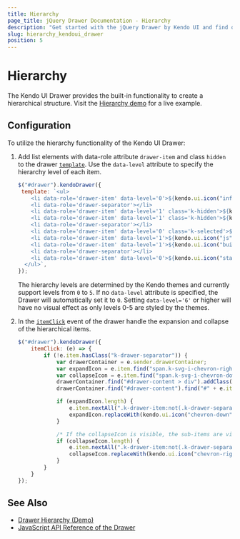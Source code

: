 ```yaml
---
title: Hierarchy
page_title: jQuery Drawer Documentation - Hierarchy
description: "Get started with the jQuery Drawer by Kendo UI and find out how to use it's hierarchy functionality."
slug: hierarchy_kendoui_drawer
position: 5
---
```


# Hierarchy

The Kendo UI Drawer provides the built-in functionality to create a hierarchical structure. Visit the [Hierarchy demo](https://demos.telerik.com/kendo-ui/drawer/hierarchy) for a live example.

## Configuration

To utilize the hierarchy functionality of the Kendo UI Drawer:

1. Add list elements with data-role attribute `drawer-item` and class `hidden` to the drawer [`template`](/api/javascript/ui/drawer/configuration/template). Use the `data-level` attribute to specify the hierarchy level of each item.

    ```javascript
    $("#drawer").kendoDrawer({
     template: `<ul>
        <li data-role='drawer-item' data-level='0'>${kendo.ui.icon("info-circle")}<span class='k-item-text' data-id='GettingStarted'>Getting Started</span><span class='k-spacer'></span><span class='k-drawer-toggle'>${kendo.ui.icon("chevron-right")}</span></li>
        <li data-role='drawer-separator'></li>
        <li data-role='drawer-item' data-level='1' class='k-hidden'>${kendo.ui.icon("question-circle")}<span class='k-item-text' data-id='Kendo'>About Kendo UI</span></li>
        <li data-role='drawer-item' data-level='1' class='k-hidden'>${kendo.ui.icon("palette")}<span class='k-item-text' data-id='ThemeSupport'>Supported Themes</span></li>
        <li data-role='drawer-separator'></li>
        <li data-role='drawer-item' data-level='0' class='k-selected'>${kendo.ui.icon("search")}<span class='k-item-text' data-id='Overview'>Overview</span><span class='k-spacer'></span><span class='k-drawer-toggle'>${kendo.ui.icon("chevron-down")}</span></li>
        <li data-role='drawer-item' data-level='1'>${kendo.ui.icon("js")}<span class='k-item-text' data-id='About'>About Kendo</span></li>
        <li data-role='drawer-item' data-level='1'>${kendo.ui.icon("building-blocks")}</span><span class='k-item-text' data-id='All'>All Kendo Components</span></li>
        <li data-role='drawer-separator'></li>
        <li data-role='drawer-item' data-level='0'>${kendo.ui.icon("star")}<span class='k-item-text' data-id='Popular'>Most popular components</span></li>
      </ul>`,
    });
    ```

    The hierarchy levels are determined by the Kendo themes and currently support levels from `0` to `5`. If no `data-level` attribute is specified, the Drawer will automatically set it to `0`. Setting `data-level='6'` or higher will have no visual effect as only levels 0-5 are styled by the themes.

1. In the [`itemClick`](/api/javascript/ui/drawer/events/itemclick) event of the drawer handle the expansion and collapse of the hierarchical items.

    ```javascript
    $("#drawer").kendoDrawer({
        itemClick: (e) => {
            if (!e.item.hasClass("k-drawer-separator")) {
                var drawerContainer = e.sender.drawerContainer;
                var expandIcon = e.item.find("span.k-svg-i-chevron-right");
                var collapseIcon = e.item.find("span.k-svg-i-chevron-down");
                drawerContainer.find("#drawer-content > div").addClass("k-hidden");
                drawerContainer.find("#drawer-content").find("#" + e.item.find(".k-item-text").attr("data-id")).removeClass("k-hidden");

                if (expandIcon.length) {
                    e.item.nextAll(".k-drawer-item:not(.k-drawer-separator):lt(2)").removeClass("k-hidden");
                    expandIcon.replaceWith(kendo.ui.icon("chevron-down"));
                }

                /* If the collapseIcon is visible, the sub-items are visible. Clicking on the icon should add the hidden class and hide the items. */
                if (collapseIcon.length) {
                    e.item.nextAll(".k-drawer-item:not(.k-drawer-separator):lt(2)").addClass("k-hidden");
                    collapseIcon.replaceWith(kendo.ui.icon("chevron-right"));
                }
            }
        }
    });
    ```

## See Also

* [Drawer Hierarchy (Demo)](https://demos.telerik.com/kendo-ui/drawer/hierarchy)
* [JavaScript API Reference of the Drawer](/api/javascript/ui/drawer)
